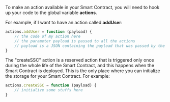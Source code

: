  To make an action available in your Smart Contract, you will need to hook up your code to the global variable **actions**.

For example, if I want to have an action called **addUser**:

```js
actions.addUser = function (payload) {
	// the code of my action here
	// the parameter payload is passed to all the actions
	// payload is a JSON containing the payload that was passed by the user via the protocol
}
```

The "createSSC" action is a reserved action that is triggered only once during the whole life of the Smart Contract, and this happens when the Smart Contract is deployed. This is the only place where you can initialize the storage for your Smart Contract. For example:

```js
actions.createSSC = function (payload) {
	// initialize some stuffs here
}
```